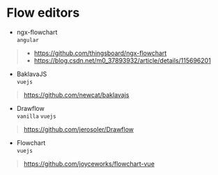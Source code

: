 # Flow editors

* ngx-flowchart<br>
`angular` 
> * https://github.com/thingsboard/ngx-flowchart 
> * https://blog.csdn.net/m0_37893932/article/details/115696201

* BaklavaJS <br>
`vuejs`
> https://github.com/newcat/baklavajs

* Drawflow<br>
`vanilla` `vuejs`
> https://github.com/jerosoler/Drawflow

* Flowchart<br>
`vuejs`
> https://github.com/joyceworks/flowchart-vue
